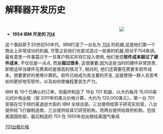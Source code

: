 
# **解释器开发历史**
<br>

<img src="/IBM-704.png" class="m-0 h-50 rounded shadow" style="left: 600px; position: absolute;" />


<div style="width: 500px;">

- **1954 IBM 开发的 [704](https://zh.wikipedia.org/wiki/IBM_704)**

这个事起原于20世纪50年代。IBM打造了一台名为 [704](https://zh.wikipedia.org/wiki/IBM_704) 的机器,这是他们第一个商业上非常成功的机器, 
尽管之前他们也尝试造过一些类的机器,但对于704来讲。最有意思一件事莫过于一旦客户购买并将它投入使用, 他们发现**软件成本超过了硬件成本**, 不仅仅是一点点, 而是**超过很多**, 这很重要,因为这些当时的硬件非常昂贵, 即使这样当硬件花费真的是很高的情况下, 相对的, 他们还需要花费更多软件成本。想要更好的使用计算机。软件已经成为其主要的开支, 这就使得一群人去思考如何更好地写软件。以及如何使编程更具生产力。

IBM 有 10个已确认的订单，但最终制造了 19台 701 机器，以大约每月 15,000美元的价格出租（按 2011年的美元价格计算，大约为 120,000美元）。第一台 701安装在位于纽约麦迪逊大街的 IBM 全球总部。三台提供给原子研究实验室，八台提供给飞行器制造商，三台提供给其它研究机构，而两台提供给政府机构，包括美国国防部。最后制造的 701 在 1955年初出租给美国气象局

[701出租价格](https://xueqiu.com/3993902801/82348372)


</div>